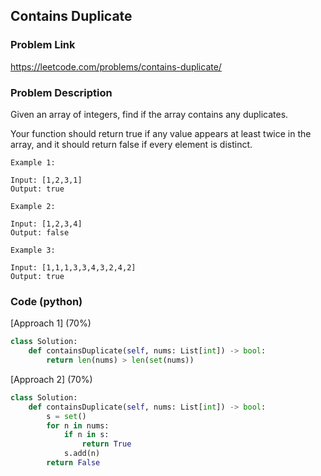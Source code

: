 ## Contains Duplicate

### Problem Link

https://leetcode.com/problems/contains-duplicate/

### Problem Description 

Given an array of integers, find if the array contains any duplicates.

Your function should return true if any value appears at least twice in the array, and it should return false if every element is distinct.

```
Example 1:

Input: [1,2,3,1]
Output: true

```

```
Example 2:

Input: [1,2,3,4]
Output: false

```

```
Example 3:

Input: [1,1,1,3,3,4,3,2,4,2]
Output: true

```

### Code (python)

[Approach 1] (70%) 

```python
class Solution:
    def containsDuplicate(self, nums: List[int]) -> bool:
        return len(nums) > len(set(nums))
```

[Approach 2] (70%)

```python
class Solution:
    def containsDuplicate(self, nums: List[int]) -> bool:
        s = set()
        for n in nums:
            if n in s:
                return True
            s.add(n)
        return False
```